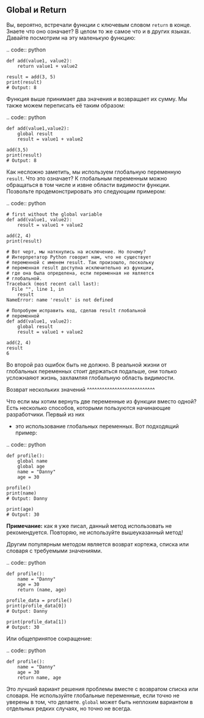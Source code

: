 Global и Return
---------------

Вы, вероятно, встречали функции с ключевым словом ``return`` в конце. Знаете
что оно означает? В целом то же самое что и в других языках. Давайте
посмотрим на эту маленькую функцию:

.. code:: python

    def add(value1, value2):
        return value1 + value2

    result = add(3, 5)
    print(result)
    # Output: 8

Функция выше принимает два значения и возвращает их сумму. Мы также можем
переписать её таким образом:

.. code:: python

    def add(value1,value2):
        global result
        result = value1 + value2

    add(3,5)
    print(result)
    # Output: 8

Как несложно заметить, мы используем глобальную переменную ``result``. Что это
означает? К глобальным переменным можно обращаться в том числе и извне области
видимости функции. Позвольте продемонстрировать это следующим примером:

.. code:: python

    # first without the global variable
    def add(value1, value2):
        result = value1 + value2

    add(2, 4)
    print(result)

    # Вот черт, мы наткнулись на исключение. Но почему?
    # Интерпретатор Python говорит нам, что не существует
    # переменной с именем result. Так произошло, поскольку
    # переменная result доступна исключительно из функции,
    # где она была определена, если переменная не является
    # глобальной.
    Traceback (most recent call last):
      File "", line 1, in
        result
    NameError: name 'result' is not defined

    # Попробуем исправить код, сделав result глобальной
    # переменной
    def add(value1, value2):
        global result
        result = value1 + value2

    add(2, 4)
    result
    6

Во второй раз ошибок быть не должно. В реальной жизни от глобальных переменных
стоит держаться подальше, они только усложнаяют жизнь, захламляя глобальную
область видимости.

Возврат нескольких значений
^^^^^^^^^^^^^^^^^^^^^^^^^^^

Что если мы хотим вернуть две переменные из функции вместо одной? Есть
несколько способов, которыми пользуются начинающие разработчики. Первый из них
- это использование глобальных переменных. Вот подходящий пример:

.. code:: python

    def profile():
        global name
        global age
        name = "Danny"
        age = 30

    profile()
    print(name)
    # Output: Danny

    print(age)
    # Output: 30

**Примечание:** как я уже писал, данный метод использовать не рекомендуется.
Повторяю, не используйте вышеуказанный метод!

Другим популярным методом является возврат кортежа, списка или словаря с
требуемыми значениями.

.. code:: python

    def profile():
        name = "Danny"
        age = 30
        return (name, age)

    profile_data = profile()
    print(profile_data[0])
    # Output: Danny

    print(profile_data[1])
    # Output: 30

Или общепринятое сокращение:

.. code:: python

    def profile():
        name = "Danny"
        age = 30
        return name, age

Это лучший вариант решения проблемы вместе с возвратом списка или словаря.
Не используйте глобальные переменные, если точно не уверены в том, что делаете.
``global`` может быть неплохим вариантом в отдельных  редких случаях, но точно
не всегда.
